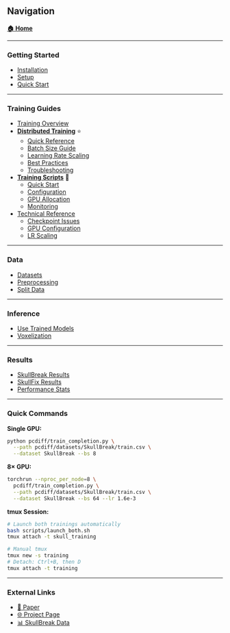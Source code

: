 ## Navigation

**[🏠 Home](wiki-home.md)**

---

### Getting Started
- [Installation](../INSTALL.md)
- [Setup](../SETUP.md)
- [Quick Start](../QUICKSTART.md)

---

### Training Guides
- [Training Overview](pcdiff/README.md)
- **[Distributed Training](pcdiff/distributed-training.md)** ⭐
  - [Quick Reference](pcdiff/distributed-training.md#quick-reference)
  - [Batch Size Guide](pcdiff/distributed-training.md#understanding-batch-size-distribution)
  - [Learning Rate Scaling](pcdiff/distributed-training.md#learning-rate-scaling)
  - [Best Practices](pcdiff/distributed-training.md#best-practices)
  - [Troubleshooting](pcdiff/distributed-training.md#troubleshooting)
- **[Training Scripts](scripts/training-guide.md)** 🚀
  - [Quick Start](scripts/training-guide.md#quick-start)
  - [Configuration](scripts/training-guide.md#configuration)
  - [GPU Allocation](scripts/training-guide.md#gpu-allocation-strategy)
  - [Monitoring](scripts/training-guide.md#monitoring)
- [Technical Reference](scripts/technical-reference.md)
  - [Checkpoint Issues](scripts/technical-reference.md#checkpoint-device-mismatch)
  - [GPU Configuration](scripts/technical-reference.md#gpu-device-ordinal-error)
  - [LR Scaling](scripts/technical-reference.md#learning-rate-scaling)

---

### Data
- [Datasets](README.md#data)
- [Preprocessing](pcdiff/README.md#data-preprocessing)
- [Split Data](pcdiff/README.md#traintest-split)

---

### Inference
- [Use Trained Models](pcdiff/README.md#use-the-model)
- [Voxelization](voxelization/README.md)

---

### Results
- [SkullBreak Results](README.md#results-on-the-skullbreak-dataset)
- [SkullFix Results](README.md#results-on-the-skullfix-dataset)
- [Performance Stats](README.md#runtime--gpu-memory-requirement-information)

---

### Quick Commands

**Single GPU:**
```bash
python pcdiff/train_completion.py \
  --path pcdiff/datasets/SkullBreak/train.csv \
  --dataset SkullBreak --bs 8
```

**8× GPU:**
```bash
torchrun --nproc_per_node=8 \
  pcdiff/train_completion.py \
  --path pcdiff/datasets/SkullBreak/train.csv \
  --dataset SkullBreak --bs 64 --lr 1.6e-3
```

**tmux Session:**
```bash
# Launch both trainings automatically
bash scripts/launch_both.sh
tmux attach -t skull_training

# Manual tmux
tmux new -s training
# Detach: Ctrl+B, then D
tmux attach -t training
```

---

### External Links
- [📄 Paper](https://arxiv.org/abs/2303.08061)
- [🌐 Project Page](https://pfriedri.github.io/pcdiff-implant-io/)
- [📊 SkullBreak Data](https://www.fit.vutbr.cz/~ikodym/skullbreak_training.zip)

